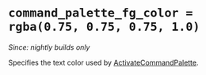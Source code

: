 # `command_palette_fg_color = rgba(0.75, 0.75, 0.75, 1.0)`

*Since: nightly builds only*

Specifies the text color used by
[ActivateCommandPalette](../keyassignment/ActivateCommandPalette.md).

